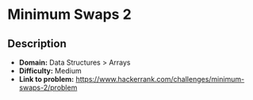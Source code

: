 # Minimum Swaps 2

## Description

* **Domain:** Data Structures > Arrays
* **Difficulty:** Medium
* **Link to problem:** https://www.hackerrank.com/challenges/minimum-swaps-2/problem